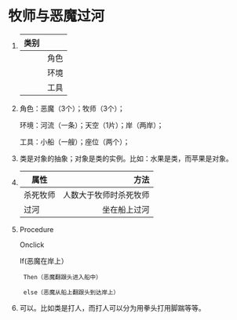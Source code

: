 # 牧师与恶魔过河

1.  |类别      |          |
    | -------- | -----:   |
    |           |角色     |
    |           |环境     |
    |           |工具     |

2. 角色：恶魔（3个）；牧师（3个）；

    环境：河流（一条）；天空（1片）；岸（两岸）；

    工具：小船（一艘）；座位（两个）；

3. 类是对象的抽象；对象是类的实例。比如：水果是类，而苹果是对象。

4. |属性      | 方法                 |
   |-------   | -----:              |
   |杀死牧师   |人数大于牧师时杀死牧师 |
   |过河      |坐在船上过河          |

5. Procedure 

   Onclick

     If(恶魔在岸上）

        Then（恶魔翻跟头进入船中）

        else（恶魔从船上翻跟头到达岸上）

6. 可以。比如类是打人，而打人可以分为用拳头打用脚踹等等。
